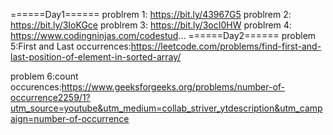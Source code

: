 ======Day1======
problrem 1: https://bit.ly/43967G5
problrem 2: https://bit.ly/3IoKGce
problrem 3: https://bit.ly/3ocI0HW 
problrem 4: https://www.codingninjas.com/codestud... 
======Day2======
problem 5:First and Last occurrences:https://leetcode.com/problems/find-first-and-last-position-of-element-in-sorted-array/

problem 6:count occurences:https://www.geeksforgeeks.org/problems/number-of-occurrence2259/1?utm_source=youtube&utm_medium=collab_striver_ytdescription&utm_campaign=number-of-occurrence